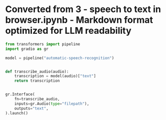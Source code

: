 # Converted from 3 - speech to text in browser.ipynb - Markdown format optimized for LLM readability

```python
from transformers import pipeline
import gradio as gr

model = pipeline("automatic-speech-recognition")


def transcribe_audio(audio):
    transcription = model(audio)["text"]
    return transcription


gr.Interface(
    fn=transcribe_audio,
    inputs=gr.Audio(type="filepath"),
    outputs="text",
).launch()
```
